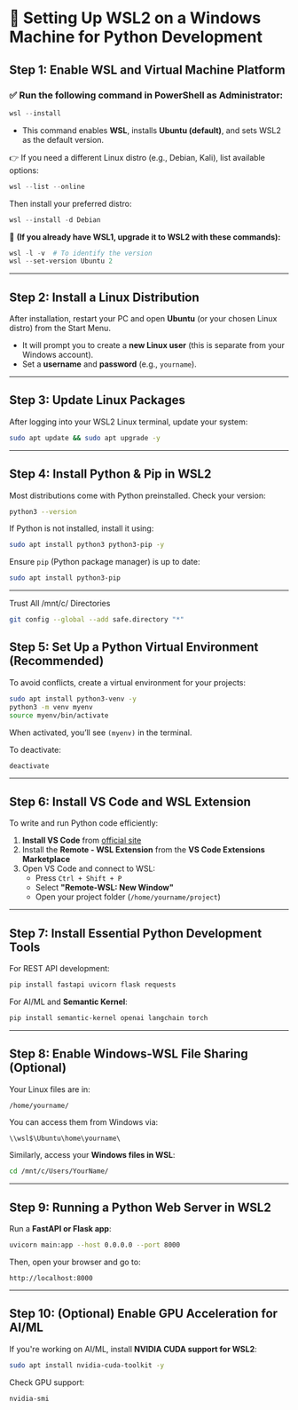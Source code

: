 # 🚀 Setting Up WSL2 on a Windows Machine for Python Development

## **Step 1: Enable WSL and Virtual Machine Platform**

### ✅ **Run the following command in PowerShell as Administrator**:

```powershell
wsl --install
```

- This command enables **WSL**, installs **Ubuntu (default)**, and sets WSL2 as the default version.

👉 If you need a different Linux distro (e.g., Debian, Kali), list available options:

```powershell
wsl --list --online
```

Then install your preferred distro:

```powershell
wsl --install -d Debian
```

📌 **(If you already have WSL1, upgrade it to WSL2 with these commands):**

```powershell
wsl -l -v  # To identify the version
wsl --set-version Ubuntu 2
```

---

## **Step 2: Install a Linux Distribution**

After installation, restart your PC and open **Ubuntu** (or your chosen Linux distro) from the Start Menu.

- It will prompt you to create a **new Linux user** (this is separate from your Windows account).
- Set a **username** and **password** (e.g., `yourname`).

---

## **Step 3: Update Linux Packages**

After logging into your WSL2 Linux terminal, update your system:

```bash
sudo apt update && sudo apt upgrade -y
```

---

## **Step 4: Install Python & Pip in WSL2**

Most distributions come with Python preinstalled. Check your version:

```bash
python3 --version
```

If Python is not installed, install it using:

```bash
sudo apt install python3 python3-pip -y
```

Ensure `pip` (Python package manager) is up to date:

```bash
sudo apt install python3-pip
```

---

Trust All /mnt/c/ Directories

```bash
git config --global --add safe.directory "*"
```

## **Step 5: Set Up a Python Virtual Environment (Recommended)**

To avoid conflicts, create a virtual environment for your projects:

```bash
sudo apt install python3-venv -y
python3 -m venv myenv
source myenv/bin/activate
```

When activated, you’ll see `(myenv)` in the terminal.

To deactivate:

```bash
deactivate
```

---

## **Step 6: Install VS Code and WSL Extension**

To write and run Python code efficiently:

1. **Install VS Code** from [official site](https://code.visualstudio.com/)
2. Install the **Remote - WSL Extension** from the **VS Code Extensions Marketplace**
3. Open VS Code and connect to WSL:
   - Press `Ctrl + Shift + P`
   - Select **"Remote-WSL: New Window"**
   - Open your project folder (`/home/yourname/project`)

---

## **Step 7: Install Essential Python Development Tools**

For REST API development:

```bash
pip install fastapi uvicorn flask requests
```

For AI/ML and **Semantic Kernel**:

```bash
pip install semantic-kernel openai langchain torch
```

---

## **Step 8: Enable Windows-WSL File Sharing (Optional)**

Your Linux files are in:

```bash
/home/yourname/
```

You can access them from Windows via:

```
\\wsl$\Ubuntu\home\yourname\
```

Similarly, access your **Windows files in WSL**:

```bash
cd /mnt/c/Users/YourName/
```

---

## **Step 9: Running a Python Web Server in WSL2**

Run a **FastAPI or Flask app**:

```bash
uvicorn main:app --host 0.0.0.0 --port 8000
```

Then, open your browser and go to:

```
http://localhost:8000
```

---

## **Step 10: (Optional) Enable GPU Acceleration for AI/ML**

If you're working on AI/ML, install **NVIDIA CUDA support for WSL2**:

```bash
sudo apt install nvidia-cuda-toolkit -y
```

Check GPU support:

```bash
nvidia-smi
```
